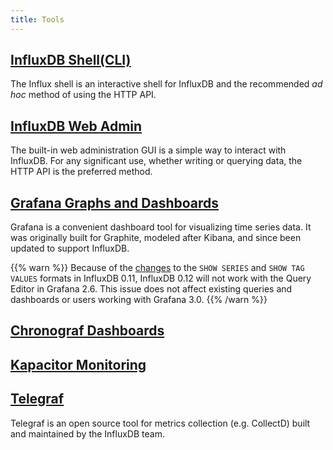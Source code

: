 ```yaml
---
title: Tools
---
```

## [InfluxDB Shell(CLI)](/influxdb/v0.12/tools/shell/)

The Influx shell is an interactive shell for InfluxDB and the recommended *ad hoc* method of using the HTTP API.

## [InfluxDB Web Admin](/influxdb/v0.12/tools/web_admin/)

The built-in web administration GUI is a simple way to interact with InfluxDB.
For any significant use, whether writing or querying data, the HTTP API is the preferred method.

## [Grafana Graphs and Dashboards](https://grafana.com/docs/grafana/latest/features/datasources/influxdb/)

Grafana is a convenient dashboard tool for visualizing time series data.
It was originally built for Graphite, modeled after Kibana, and since been updated to support InfluxDB.

{{% warn %}} Because of the [changes](/influxdb/v0.11/concepts/010_vs_011/#breaking-api-changes) to the `SHOW SERIES` and `SHOW TAG VALUES` formats in InfluxDB 0.11, InfluxDB 0.12 will not work with the Query Editor in Grafana 2.6. This issue does not affect existing queries and dashboards or users working with Grafana 3.0. {{% /warn %}}

## [Chronograf Dashboards](/chronograf/v0.12/)

## [Kapacitor Monitoring](/kapacitor/v0.12/)

## [Telegraf](/telegraf/v0.12)

Telegraf is an open source tool for metrics collection (e.g. CollectD) built and maintained by the InfluxDB team.
